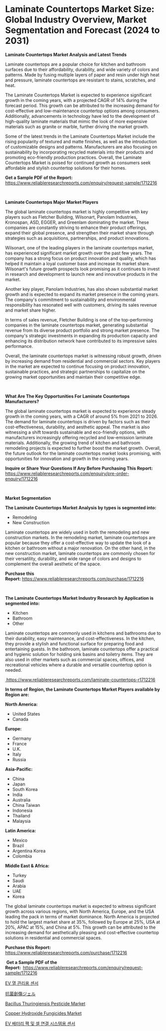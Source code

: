 <p><h1>Laminate Countertops Market Size: Global Industry Overview, Market Segmentation and Forecast (2024 to 2031)</h1></p><p><strong>Laminate Countertops Market Analysis and Latest Trends</strong></p>
<p><p>Laminate countertops are a popular choice for kitchen and bathroom surfaces due to their affordability, durability, and wide variety of colors and patterns. Made by fusing multiple layers of paper and resin under high heat and pressure, laminate countertops are resistant to stains, scratches, and heat. </p><p>The Laminate Countertops Market is expected to experience significant growth in the coming years, with a projected CAGR of 14% during the forecast period. This growth can be attributed to the increasing demand for cost-effective and low-maintenance countertop options among consumers. Additionally, advancements in technology have led to the development of high-quality laminate materials that mimic the look of more expensive materials such as granite or marble, further driving the market growth.</p><p>Some of the latest trends in the Laminate Countertops Market include the rising popularity of textured and matte finishes, as well as the introduction of customizable designs and patterns. Manufacturers are also focusing on sustainability by incorporating recycled materials into their products and promoting eco-friendly production practices. Overall, the Laminate Countertops Market is poised for continued growth as consumers seek affordable and stylish countertop solutions for their homes.</p></p>
<p><strong>Get a Sample PDF of the Report:&nbsp;</strong> <a href="https://www.reliableresearchreports.com/enquiry/request-sample/1712216">https://www.reliableresearchreports.com/enquiry/request-sample/1712216</a></p>
<p>&nbsp;</p>
<p><strong>Laminate Countertops Major Market Players</strong></p>
<p><p>The global laminate countertops market is highly competitive with key players such as Fletcher Building, Wilsonart, Panolam Industries, Kronospan, ASD, EGGER, and Greenlam dominating the market. These companies are constantly striving to enhance their product offerings, expand their global presence, and strengthen their market share through strategies such as acquisitions, partnerships, and product innovations.</p><p>Wilsonart, one of the leading players in the laminate countertops market, has experienced significant market growth over the past few years. The company has a strong focus on product innovation and quality, which has helped it maintain a loyal customer base and increase its market share. Wilsonart's future growth prospects look promising as it continues to invest in research and development to launch new and innovative products in the market.</p><p>Another key player, Panolam Industries, has also shown substantial market growth and is expected to expand its market presence in the coming years. The company's commitment to sustainability and environmental responsibility has resonated well with customers, driving its sales revenue and market share higher.</p><p>In terms of sales revenue, Fletcher Building is one of the top-performing companies in the laminate countertops market, generating substantial revenue from its diverse product portfolio and strong market presence. The company's strategic investments in expanding its production capacity and enhancing its distribution network have contributed to its impressive sales performance.</p><p>Overall, the laminate countertops market is witnessing robust growth, driven by increasing demand from residential and commercial sectors. Key players in the market are expected to continue focusing on product innovation, sustainable practices, and strategic partnerships to capitalize on the growing market opportunities and maintain their competitive edge.</p></p>
<p>&nbsp;</p>
<p><strong>What Are The Key Opportunities For Laminate Countertops Manufacturers?</strong></p>
<p><p>The global laminate countertops market is expected to experience steady growth in the coming years, with a CAGR of around 5% from 2021 to 2026. The demand for laminate countertops is driven by factors such as their cost-effectiveness, durability, and aesthetic appeal. The market is also witnessing a shift towards sustainable and eco-friendly options, with manufacturers increasingly offering recycled and low-emission laminate materials. Additionally, the growing trend of kitchen and bathroom remodeling projects is expected to further boost the market growth. Overall, the future outlook for the laminate countertops market looks promising, with opportunities for innovation and growth in the coming years.</p></p>
<p><strong>Inquire or Share Your Questions If Any Before Purchasing This Report:</strong> <a href="https://www.reliableresearchreports.com/enquiry/pre-order-enquiry/1712216">https://www.reliableresearchreports.com/enquiry/pre-order-enquiry/1712216</a></p>
<p>&nbsp;</p>
<p><strong>Market Segmentation</strong></p>
<p><strong>The Laminate Countertops Market Analysis by types is segmented into:</strong></p>
<p><ul><li>Remodeling</li><li>New Construction</li></ul></p>
<p><p>Laminate countertops are widely used in both the remodeling and new construction markets. In the remodeling market, laminate countertops are popular because they offer a cost-effective way to update the look of a kitchen or bathroom without a major renovation. On the other hand, in the new construction market, laminate countertops are commonly chosen for their versatility, durability, and wide range of colors and designs to complement the overall aesthetic of the space.</p></p>
<p><strong>Purchase this Report:&nbsp;</strong><a href="https://www.reliableresearchreports.com/purchase/1712216">https://www.reliableresearchreports.com/purchase/1712216</a></p>
<p>&nbsp;</p>
<p><strong>The Laminate Countertops Market Industry Research by Application is segmented into:</strong></p>
<p><ul><li>Kitchen</li><li>Bathroom</li><li>Other</li></ul></p>
<p><p>Laminate countertops are commonly used in kitchens and bathrooms due to their durability, easy maintenance, and cost-effectiveness. In the kitchen, they provide a stylish and functional surface for preparing food and entertaining guests. In the bathroom, laminate countertops offer a practical and hygienic solution for holding sink basins and toiletry items. They are also used in other markets such as commercial spaces, offices, and recreational vehicles where a durable and versatile countertop option is needed.</p></p>
<p><a href="https://www.reliableresearchreports.com/laminate-countertops-r1712216">&nbsp;https://www.reliableresearchreports.com/laminate-countertops-r1712216</a></p>
<p><strong>In terms of Region, the Laminate Countertops Market Players available by Region are:</strong></p>
<p>
    <p> <strong> North America: </strong>
        <ul>
            <li>United States</li>
            <li>Canada</li>
        </ul>
        </p> 
    <p> <strong> Europe: </strong>
        <ul>
            <li>Germany</li>
            <li>France</li>
            <li>U.K.</li>
            <li>Italy</li>
            <li>Russia</li>
        </ul>
        </p> 
    <p> <strong> Asia-Pacific: </strong>
        <ul>
            <li>China</li>
            <li>Japan</li>
            <li>South Korea</li>
            <li>India</li>
            <li>Australia</li>
            <li>China Taiwan</li>
            <li>Indonesia</li>
            <li>Thailand</li>
            <li>Malaysia</li>
        </ul>
        </p> 
    <p> <strong> Latin America: </strong>
        <ul>
            <li>Mexico</li>
            <li>Brazil</li>
            <li>Argentina Korea</li>
            <li>Colombia</li>
        </ul>
        </p> 
    <p> <strong> Middle East & Africa: </strong>
        <ul>
            <li>Turkey</li>
            <li>Saudi</li>
            <li>Arabia</li>
            <li>UAE</li>
            <li>Korea</li>
        </ul>
    </p>
    </p>
<p><p>The global laminate countertops market is expected to witness significant growth across various regions, with North America, Europe, and the USA leading the pack in terms of market dominance. North America is projected to hold the largest market share at 35%, followed by Europe at 25%, USA at 20%, APAC at 15%, and China at 5%. This growth can be attributed to the increasing demand for aesthetically pleasing and cost-effective countertop solutions in residential and commercial spaces.</p></p>
<p><strong>Purchase this Report: </strong><a href="https://www.reliableresearchreports.com/purchase/1712216">https://www.reliableresearchreports.com/purchase/1712216</a></p>
<p>&nbsp;<strong>Get a Sample PDF of the Report:&nbsp;&nbsp;</strong><a href="https://www.reliableresearchreports.com/enquiry/request-sample/1712216">https://www.reliableresearchreports.com/enquiry/request-sample/1712216</a></p>
<p><strong></strong></p>
<p><p><a href="https://github.com/TrevorKruvalis5678/Market-Research-Report-List-2/blob/main/9625177123754.md">EV 열 관리용 센서</a></p><p><a href="https://github.com/qwpelcjko9242629/Market-Research-Report-List-2/blob/main/2227207127208.md">抗菌創傷ジェル</a></p><p><a href="https://github.com/FassouRP/Market-Research-Report-List-4/blob/main/bacillus-thuringiensis-pesticide-market.md">Bacillus Thuringiensis Pesticide Market</a></p><p><a href="https://github.com/rahu1506/Market-Research-Report-List-4/blob/main/copper-hydroxide-fungicides-market.md">Copper Hydroxide Fungicides Market</a></p><p><a href="https://github.com/lzuwsfreyoq70/Market-Research-Report-List-2/blob/main/3348651123753.md">EV 배터리 팩 및 셀 연결 시스템용 센서</a></p></p>